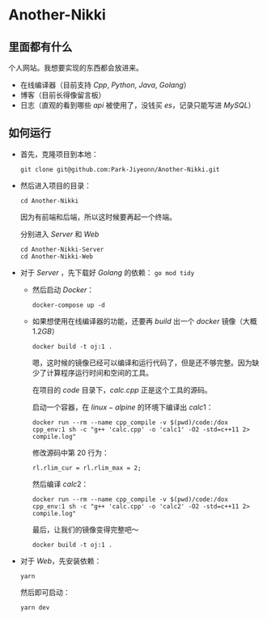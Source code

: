 # Another-Nikki
## 里面都有什么
个人网站。我想要实现的东西都会放进来。
 * 在线编译器（目前支持 $Cpp$, $Python$, $Java$, $Golang$）
 * 博客（目前长得像留言板）
 * 日志（直观的看到哪些 $api$ 被使用了，没钱买 $es$，记录只能写进 $MySQL$）

## 如何运行
* 首先，克隆项目到本地：
    ```
    git clone git@github.com:Park-Jiyeonn/Another-Nikki.git
    ```

 * 然后进入项目的目录：
    ```
    cd Another-Nikki
    ```
    因为有前端和后端，所以这时候要再起一个终端。

    分别进入 $Server$ 和 $Web$
    ```
    cd Another-Nikki-Server
    cd Another-Nikki-Web
    ```
 * 对于 $Server$ ，先下载好 $Golang$ 的依赖：
        ```
        go mod tidy
        ```
    * 然后启动 $Docker$：
        ```
        docker-compose up -d
        ```
    * 如果想使用在线编译器的功能，还要再 $build$ 出一个 $docker$ 镜像（大概 $1.2GB$）
        ```
        docker build -t oj:1 .
        ```
        嗯，这时候的镜像已经可以编译和运行代码了，但是还不够完整。因为缺少了计算程序运行时间和空间的工具。

        在项目的 $code$ 目录下，$calc.cpp$ 正是这个工具的源码。

        启动一个容器，在 $linux-alpine$ 的环境下编译出 $calc1$：
        ```
        docker run --rm --name cpp_compile -v $(pwd)/code:/dox cpp_env:1 sh -c "g++ 'calc.cpp' -o 'calc1' -O2 -std=c++11 2> compile.log"
        ```

        修改源码中第 $20$ 行为：
        ```
        rl.rlim_cur = rl.rlim_max = 2;
        ```
        然后编译 $calc2$：
        ```
        docker run --rm --name cpp_compile -v $(pwd)/code:/dox cpp_env:1 sh -c "g++ 'calc.cpp' -o 'calc2' -O2 -std=c++11 2> compile.log"
        ```

        最后，让我们的镜像变得完整吧～  
        ```
        docker build -t oj:1 .
        ```
 
 * 对于 $Web$，先安装依赖：
    ```
    yarn
    ```

    然后即可启动：
    ```
    yarn dev
    ```
